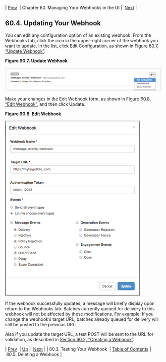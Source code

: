 | [Prev](web-ui.webhooks.test)  | Chapter 60. Managing Your Webhooks in the UI |  [Next](web-ui.webhooks.delete) |

## 60.4. Updating Your Webhook

You can edit any configuration option of an existing webhook. From the Webhooks tab, click the icon in the upper-right corner of the webhook you want to update. In the list, click Edit Configuration, as shown in [Figure 60.7, “Update Webhook”](web-ui.webhooks.update#figure_update_webhook "Figure 60.7. Update Webhook").

<a name="figure_update_webhook"></a>

**Figure 60.7. Update Webhook**

![Update Webhook](images/update_webhook.png)

Make your changes in the Edit Webhook form, as shown in [Figure 60.8, “Edit Webhook”](web-ui.webhooks.update#figure_edit_webhook "Figure 60.8. Edit Webhook"), and then click Update.

<a name="figure_edit_webhook"></a>

**Figure 60.8. Edit Webhook**

![Edit Webhook](images/edit_webhook.png)

If the webhook successfully updates, a message will briefly display upon return to the Webhooks tab. Batches currently queued for delivery to this webhook will not be affected by these modifications. For example: If you change the webhook’s target URL, batches already queued for delivery will still be posted to the previous URL.

Also if you update the target URL, a test POST will be sent to the URL for validation, as described in [Section 60.2, “Creating a Webhook”](web-ui.webhooks.create "60.2. Creating a Webhook").

| [Prev](web-ui.webhooks.test)  | [Up](web-ui.webhooks) |  [Next](web-ui.webhooks.delete) |
| 60.3. Testing Your Webhook  | [Table of Contents](index) |  60.5. Deleting a Webhook |

